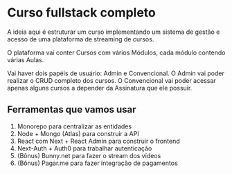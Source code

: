 # Curso fullstack completo

A ideia aqui é estruturar um curso implementando um sistema de gestão e acesso de uma plataforma de streaming de cursos.

O plataforma vai conter Cursos com vários Módulos, cada módulo contendo várias Aulas.

Vai haver dois papéis de usuário: Admin e Convencional. O Admin vai poder realizar o CRUD completo dos cursos. O Convencional vai poder acessar apenas alguns cursos a depender da Assinatura que ele possuir.

## Ferramentas que vamos usar

1. Monorepo para centralizar as entidades
1. Node + Mongo (Atlas) para construir a API
1. React com Next + React Admin para construir o frontend
1. Next-Auth + Auth0 para trabalhar autenticação
1. (Bônus) Bunny.net para fazer o stream dos vídeos
1. (Bônus) Pagar.me para fazer integração de pagamentos
